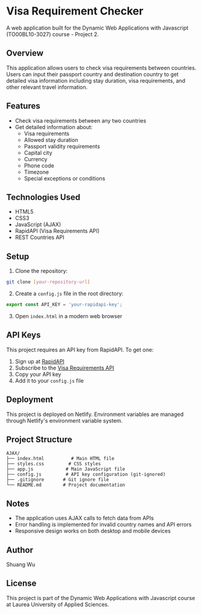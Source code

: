 # Visa Requirement Checker

A web application built for the Dynamic Web Applications with Javascript (TO00BL10-3027) course - Project 2.

## Overview

This application allows users to check visa requirements between countries. Users can input their passport country and destination country to get detailed visa information including stay duration, visa requirements, and other relevant travel information.

## Features

- Check visa requirements between any two countries
- Get detailed information about:
  - Visa requirements
  - Allowed stay duration
  - Passport validity requirements
  - Capital city
  - Currency
  - Phone code
  - Timezone
  - Special exceptions or conditions

## Technologies Used

- HTML5
- CSS3
- JavaScript (AJAX)
- RapidAPI (Visa Requirements API)
- REST Countries API

## Setup

1. Clone the repository:
```bash
git clone [your-repository-url]
```

2. Create a `config.js` file in the root directory:
```javascript
export const API_KEY = 'your-rapidapi-key';
```

3. Open `index.html` in a modern web browser

## API Keys

This project requires an API key from RapidAPI. To get one:
1. Sign up at [RapidAPI](https://rapidapi.com)
2. Subscribe to the [Visa Requirements API](https://rapidapi.com/Yovanhu/api/visa-requirement/)
3. Copy your API key
4. Add it to your `config.js` file

## Deployment

This project is deployed on Netlify. Environment variables are managed through Netlify's environment variable system.

## Project Structure

```
AJAX/
├── index.html          # Main HTML file
├── styles.css         # CSS styles
├── app.js            # Main JavaScript file
├── config.js         # API key configuration (git-ignored)
├── .gitignore       # Git ignore file
└── README.md        # Project documentation
```

## Notes

- The application uses AJAX calls to fetch data from APIs
- Error handling is implemented for invalid country names and API errors
- Responsive design works on both desktop and mobile devices

## Author

Shuang Wu

## License

This project is part of the Dynamic Web Applications with Javascript course at Laurea University of Applied Sciences.